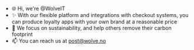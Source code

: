 - 🌐 Hi, we're @WolveIT
- ✨ With our flexible platform and integrations with checkout systems, you can produce loyalty apps with your own brand at a reasonable price
- 🌱 We focus on sustainability, and help others remove their carbon footprint
- 📫 You can reach us at post@wolve.no
